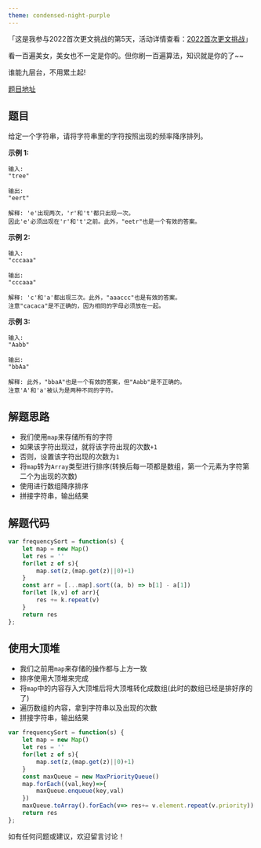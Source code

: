 ```yaml
---
theme: condensed-night-purple
---
```


「这是我参与2022首次更文挑战的第5天，活动详情查看：[2022首次更文挑战](https://juejin.cn/post/7052884569032392740 "https://juejin.cn/post/7052884569032392740")」

看一百遍美女，美女也不一定是你的。但你刷一百遍算法，知识就是你的了~~

谁能九层台，不用累土起!

[题目地址](https://leetcode-cn.com/problems/sort-characters-by-frequency/)

<!-- more -->


## 题目

给定一个字符串，请将字符串里的字符按照出现的频率降序排列。

**示例 1:**

```
输入:
"tree"

输出:
"eert"

解释: 'e'出现两次，'r'和't'都只出现一次。
因此'e'必须出现在'r'和't'之前。此外，"eetr"也是一个有效的答案。
```

**示例 2:**

```
输入:
"cccaaa"

输出:
"cccaaa"

解释: 'c'和'a'都出现三次。此外，"aaaccc"也是有效的答案。
注意"cacaca"是不正确的，因为相同的字母必须放在一起。
```

**示例 3:**

```
输入:
"Aabb"

输出:
"bbAa"

解释: 此外，"bbaA"也是一个有效的答案，但"Aabb"是不正确的。
注意'A'和'a'被认为是两种不同的字符。
```

## 解题思路

- 我们使用`map`来存储所有的字符
- 如果该字符出现过，就将该字符出现的次数`+1`
- 否则，设置该字符出现的次数为`1`
- 将`map`转为`Array`类型进行排序(转换后每一项都是数组，第一个元素为字符第二个为出现的次数)
- 使用进行数组降序排序
- 拼接字符串，输出结果


## 解题代码

```js
var frequencySort = function(s) {
    let map = new Map()
    let res = ''
    for(let z of s){
        map.set(z,(map.get(z)||0)+1)
    }
    const arr = [...map].sort((a, b) => b[1] - a[1])
    for(let [k,v] of arr){
        res += k.repeat(v)
    }
    return res
};
```

## 使用大顶堆

- 我们之前用`map`来存储的操作都与上方一致
- 排序使用大顶堆来完成
- 将`map`中的内容存入大顶堆后将大顶堆转化成数组(此时的数组已经是排好序的了)
- 遍历数组的内容，拿到字符串以及出现的次数
- 拼接字符串，输出结果



```js
var frequencySort = function(s) {
    let map = new Map()
    let res = ''
    for(let z of s){
        map.set(z,(map.get(z)||0)+1)
    }
    const maxQueue = new MaxPriorityQueue()
    map.forEach((val,key)=>{
        maxQueue.enqueue(key,val)
    })
    maxQueue.toArray().forEach(v=> res+= v.element.repeat(v.priority))
    return res
};
```


如有任何问题或建议，欢迎留言讨论！
